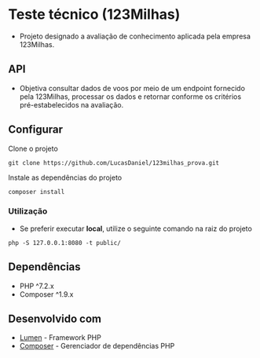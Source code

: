 # Teste técnico (123Milhas)

- Projeto designado a avaliação de conhecimento aplicada pela empresa 123Milhas.

## API
- Objetiva consultar dados de voos por meio de um endpoint fornecido pela 123Milhas, processar os dados e retornar conforme os critérios pré-estabelecidos na avaliação. 

## Configurar

Clone o projeto
```
git clone https://github.com/LucasDaniel/123milhas_prova.git
```
Instale as dependências do projeto
```
composer install
```

### Utilização

 - Se preferir executar **local**, utilize o seguinte comando na raiz do projeto

```
php -S 127.0.0.1:8080 -t public/
```


## Dependências
* PHP ^7.2.x
* Composer ^1.9.x

## Desenvolvido com
* [Lumen](https://lumen.laravel.com/) - Framework PHP
* [Composer](https://lumen.laravel.com/) - Gerenciador de dependências PHP 
